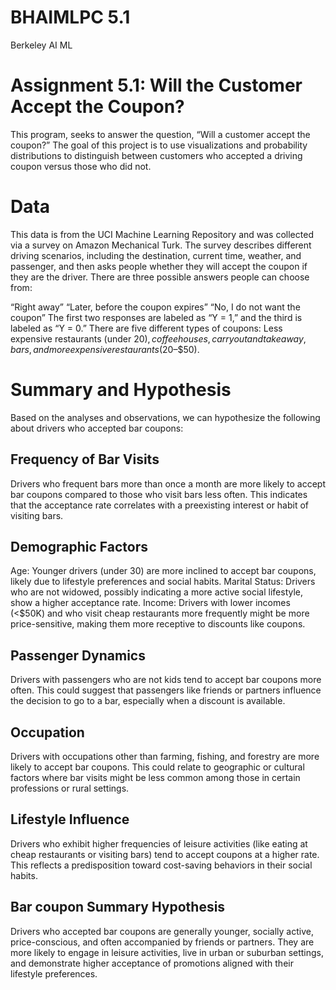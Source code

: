 # BHAIMLPC 5.1
Berkeley AI ML 
# Assignment 5.1: Will the Customer Accept the Coupon?
This program, seeks to answer the question, “Will a customer accept the coupon?” The goal of this project is to use visualizations and probability distributions to distinguish between customers who accepted a driving coupon versus those who did not. 
# Data
This data is from the UCI Machine Learning Repository and was collected via a survey on Amazon Mechanical Turk. The survey describes different driving scenarios, including the destination, current time, weather, and passenger, and then asks people whether they will accept the coupon if they are the driver. There are three possible answers people can choose from:

“Right away”
“Later, before the coupon expires”
“No, I do not want the coupon”
The first two responses are labeled as “Y = 1,” and the third is labeled as “Y = 0.” There are five different types of coupons: Less expensive restaurants (under $20), coffee houses, carryout and takeaway, bars, and more expensive restaurants ($20–$50).

# Summary and Hypothesis
Based on the analyses and observations, we can hypothesize the following about drivers who accepted bar coupons:

## Frequency of Bar Visits
Drivers who frequent bars more than once a month are more likely to accept bar coupons compared to those who visit bars less often. This indicates that the acceptance rate correlates with a preexisting interest or habit of visiting bars.

## Demographic Factors
Age: Younger drivers (under 30) are more inclined to accept bar coupons, likely due to lifestyle preferences and social habits.
Marital Status: Drivers who are not widowed, possibly indicating a more active social lifestyle, show a higher acceptance rate.
Income: Drivers with lower incomes (<$50K) and who visit cheap restaurants more frequently might be more price-sensitive, making them more receptive to discounts like coupons.

## Passenger Dynamics
Drivers with passengers who are not kids tend to accept bar coupons more often. This could suggest that passengers like friends or partners influence the decision to go to a bar, especially when a discount is available.

## Occupation
Drivers with occupations other than farming, fishing, and forestry are more likely to accept bar coupons. This could relate to geographic or cultural factors where bar visits might be less common among those in certain professions or rural settings.

## Lifestyle Influence
Drivers who exhibit higher frequencies of leisure activities (like eating at cheap restaurants or visiting bars) tend to accept coupons at a higher rate. This reflects a predisposition toward cost-saving behaviors in their social habits.

## Bar coupon Summary Hypothesis 
Drivers who accepted bar coupons are generally younger, socially active, price-conscious, and often accompanied by friends or partners. They are more likely to engage in leisure activities, live in urban or suburban settings, and demonstrate higher acceptance of promotions aligned with their lifestyle preferences.

